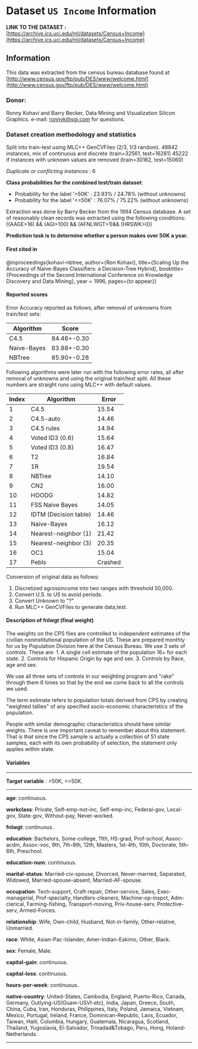 
# Dataset `US Income` Information

**LINK TO THE DATASET :** [https://archive.ics.uci.edu/ml/datasets/Census+Income](https://archive.ics.uci.edu/ml/datasets/Census+Income)


## Information

This data was extracted from the census bureau database found at
[http://www.census.gov/ftp/pub/DES/www/welcome.html](http://www.census.gov/ftp/pub/DES/www/welcome.html)

### Donor:

Ronny Kohavi and Barry Becker,
Data Mining and Visualization
Silicon Graphics.
e-mail: ronnyk@sgi.com for questions.

### Dataset creation methodology and statistics

Split into train-test using MLC++ GenCVFiles (2/3, 1/3 random).
48842 instances, mix of continuous and discrete    (train=32561, test=16281)
45222 if instances with unknown values are removed (train=30162, test=15060)

*Duplicate or conflicting instances* : 6

**Class probabilities for the combined test/train dataset**:

- Probability for the label '>50K'  : 23.93% / 24.78% (without unknowns)
- Probability for the label '<=50K' : 76.07% / 75.22% (without unknowns)

Extraction was done by Barry Becker from the 1994 Census database.  A set of
  reasonably clean records was extracted using the following conditions:
  ((AAGE>16) && (AGI>100) && (AFNLWGT>1)&& (HRSWK>0))

**Prediction task is to determine whether a person makes over 50K
a year.**

#### First cited in

@inproceedings{kohavi-nbtree,
   author={Ron Kohavi},
   title={Scaling Up the Accuracy of Naive-Bayes Classifiers: a
          Decision-Tree Hybrid},
   booktitle={Proceedings of the Second International Conference on
              Knowledge Discovery and Data Mining},
   year = 1996,
   pages={to appear}}

#### Reported scores

Error Accuracy reported as follows, after removal of unknowns from train/test sets:

| Algorithm | Score |
| --- | ---|
|C4.5       | 84.46+-0.30|
|Naive-Bayes| 83.88+-0.30|
|NBTree     | 85.90+-0.28|
Following algorithms were later run with the following error rates,
   all after removal of unknowns and using the original train/test split.
   All these numbers are straight runs using MLC++ with default values.

|Index  | Algorithm       |        Error|
|-- |----------------    |    -----|
|1  |C4.5                    |15.54|
|2  |C4.5-auto               |14.46|
|3  |C4.5 rules              |14.94|
|4  |Voted ID3 (0.6)         |15.64|
|5  |Voted ID3 (0.8)         |16.47|
|6  |T2                      |16.84|
|7  |1R                      |19.54|
|8  |NBTree                  |14.10|
|9  |CN2                     |16.00|
|10 |HOODG                   |14.82|
|11 |FSS Naive Bayes         |14.05|
|12 |IDTM (Decision table)   |14.46|
|13 |Naive-Bayes             |16.12|
|14 |Nearest-neighbor (1)    |21.42|
|15 |Nearest-neighbor (3)    |20.35|
|16 |OC1                     |15.04|
|17 |Pebls                   |Crashed|

Conversion of original data as follows:

1. Discretized agrossincome into two ranges with threshold 50,000.
2. Convert U.S. to US to avoid periods.
3. Convert Unknown to "?"
4. Run MLC++ GenCVFiles to generate data,test.

#### Description of fnlwgt (final weight)

The weights on the CPS files are controlled to independent estimates of the
civilian noninstitutional population of the US.  These are prepared monthly
for us by Population Division here at the Census Bureau.  We use 3 sets of
controls.
 These are:
         1.  A single cell estimate of the population 16+ for each state.
         2.  Controls for Hispanic Origin by age and sex.
         3.  Controls by Race, age and sex.

We use all three sets of controls in our weighting program and "rake" through
them 6 times so that by the end we come back to all the controls we used.

The term estimate refers to population totals derived from CPS by creating
"weighted tallies" of any specified socio-economic characteristics of the
population.

People with similar demographic characteristics should have
similar weights.  There is one important caveat to remember
about this statement.  That is that since the CPS sample is
actually a collection of 51 state samples, each with its own
probability of selection, the statement only applies within
state.

#### Variables

* * *

**Target variable** : \>50K, <=50K.

* * *
**age**: continuous.

**workclass**: Private, Self-emp-not-inc, Self-emp-inc, Federal-gov, Local-gov, State-gov, Without-pay, Never-worked.

**fnlwgt**: continuous.

**education**: Bachelors, Some-college, 11th, HS-grad, Prof-school, Assoc-acdm, Assoc-voc, 9th, 7th-8th, 12th, Masters, 1st-4th, 10th, Doctorate, 5th-6th, Preschool.

**education-num**: continuous.

**marital-status**: Married-civ-spouse, Divorced, Never-married, Separated, Widowed, Married-spouse-absent, Married-AF-spouse.

**occupation**: Tech-support, Craft-repair, Other-service, Sales, Exec-managerial, Prof-specialty, Handlers-cleaners, Machine-op-inspct, Adm-clerical, Farming-fishing, Transport-moving, Priv-house-serv, Protective-serv, Armed-Forces.

**relationship**: Wife, Own-child, Husband, Not-in-family, Other-relative, Unmarried.

**race**: White, Asian-Pac-Islander, Amer-Indian-Eskimo, Other, Black.

**sex**: Female, Male.

**capital-gain**: continuous.

**capital-loss**: continuous.

**hours-per-week**: continuous.

**native-country**: United-States, Cambodia, England, Puerto-Rico, Canada, Germany, Outlying-US(Guam-USVI-etc), India, Japan, Greece, South, China, Cuba, Iran, Honduras, Philippines, Italy, Poland, Jamaica, Vietnam, Mexico, Portugal, Ireland, France, Dominican-Republic, Laos, Ecuador, Taiwan, Haiti, Columbia, Hungary, Guatemala, Nicaragua, Scotland, Thailand, Yugoslavia, El-Salvador, Trinadad&Tobago, Peru, Hong, Holand-Netherlands.

* * *

